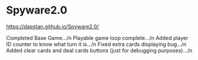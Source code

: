 # Spyware2.0

https://daestan.github.io/Spyware2.0/

Completed Base Game.../n
Playable game loop complete.../n
Added player ID counter to know what turn it is.../n
Fixed extra cards displaying bug.../n
Added clear cards and deal cards buttons (just for debugging purposes).../n

